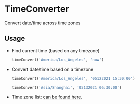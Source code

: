 # TimeConverter
Convert date/time across time zones

## Usage

- Find current time (based on any timezone)

  ```py  
  timeConvert('America/Los_Angeles', 'now')
  ```
  
- Convert date/time based on a timezone

  ```py
  timeConvert('America/Los_Angeles', '05122021 15:30:00')
  ```
  
  ```py
  timeConvert('Asia/Shanghai', '05132021 06:30:00')
  ```

- Time zone list: [can be found here](https://gist.github.com/heyalexej/8bf688fd67d7199be4a1682b3eec7568).
